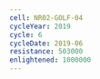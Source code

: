 ```yaml
---
cell: NR02-GOLF-04
cycleYear: 2019
cycle: 6
cycleDate: 2019-06
resistance: 503000
enlightened: 1000000
---
```

